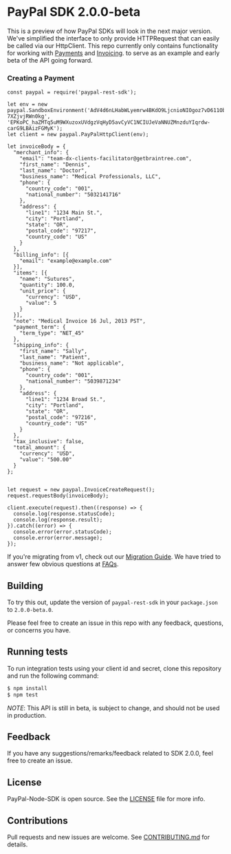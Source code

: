 # PayPal SDK 2.0.0-beta

This is a preview of how PayPal SDKs will look in the next major version. We've simplified the interface to only provide HTTPRequest that can easily be called via our HttpClient.
This repo currently only contains functionality for working with [Payments](https://developer.paypal.com/docs/api/payments/) and [Invoicing](https://developer.paypal.com/docs/api/invoicing/).
to serve as an example and early beta of the API going forward.

### Creating a Payment

```node
const paypal = require('paypal-rest-sdk');

let env = new paypal.SandboxEnvironment('AdV4d6nLHabWLyemrw4BKdO9LjcnioNIOgoz7vD611ObbDUL0kJQfzrdhXEBwnH8QmV-7XZjvjRWn0kg', 'EPKoPC_haZMTq5uM9WXuzoxUVdgzVqHyD5avCyVC1NCIUJeVaNNUZMnzduYIqrdw-carG9LBAizFGMyK');
let client = new paypal.PayPalHttpClient(env);

let invoiceBody = {
  "merchant_info": {
    "email": "team-dx-clients-facilitator@getbraintree.com",
    "first_name": "Dennis",
    "last_name": "Doctor",
    "business_name": "Medical Professionals, LLC",
    "phone": {
      "country_code": "001",
      "national_number": "5032141716"
    },
    "address": {
      "line1": "1234 Main St.",
      "city": "Portland",
      "state": "OR",
      "postal_code": "97217",
      "country_code": "US"
    }
  },
  "billing_info": [{
    "email": "example@example.com"
  }],
  "items": [{
    "name": "Sutures",
    "quantity": 100.0,
    "unit_price": {
      "currency": "USD",
      "value": 5
    }
  }],
  "note": "Medical Invoice 16 Jul, 2013 PST",
  "payment_term": {
    "term_type": "NET_45"
  },
  "shipping_info": {
    "first_name": "Sally",
    "last_name": "Patient",
    "business_name": "Not applicable",
    "phone": {
      "country_code": "001",
      "national_number": "5039871234"
    },
    "address": {
      "line1": "1234 Broad St.",
      "city": "Portland",
      "state": "OR",
      "postal_code": "97216",
      "country_code": "US"
    }
  },
  "tax_inclusive": false,
  "total_amount": {
    "currency": "USD",
    "value": "500.00"
  }
};


let request = new paypal.InvoiceCreateRequest();
request.requestBody(invoiceBody);

client.execute(request).then((response) => {
  console.log(response.statusCode);
  console.log(response.result);
}).catch((error) => {
  console.error(error.statusCode);
  console.error(error.message);
});
```

If you're migrating from v1, check out our [Migration Guide](./docs/Migrating.md).
We have tried to answer few obvious questions at [FAQs](./docs/FAQ.md).

## Building

To try this out, update the version of `paypal-rest-sdk` in your `package.json` to `2.0.0-beta.0`.

Please feel free to create an issue in this repo with any feedback, questions, or concerns you have.

## Running tests

To run integration tests using your client id and secret, clone this repository and run the following command:
```sh
$ npm install
$ npm test
```

*NOTE*: This API is still in beta, is subject to change, and should not be used in production.

## Feedback

If you have any suggestions/remarks/feedback related to SDK 2.0.0, feel free to create an issue.

## License
PayPal-Node-SDK is open source. See the [LICENSE](./LICENSE) file for more info.

## Contributions
Pull requests and new issues are welcome. See [CONTRIBUTING.md](CONTRIBUTING.md) for details.
